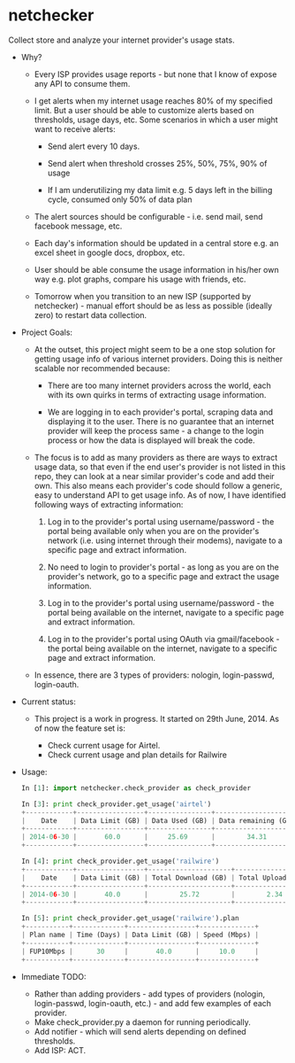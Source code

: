 netchecker
==========

Collect store and analyze your internet provider's usage stats.

- Why?

  - Every ISP provides usage reports - but none that I know of expose any API to consume them.

  - I get alerts when my internet usage reaches 80% of my specified limit. But a user should be able to customize alerts based on thresholds, usage days, 
    etc. Some scenarios in which a user might want to receive alerts:

    - Send alert every 10 days.

    - Send alert when threshold crosses 25%, 50%, 75%, 90% of usage

    - If I am underutilizing my data limit e.g. 5 days left in the billing cycle, consumed only 50% of data plan

  - The alert sources should be configurable - i.e. send mail, send facebook message, etc.

  - Each day's information should be updated in a central store e.g. an excel sheet in google docs, dropbox, etc.

  - User should be able consume the usage information in his/her own way e.g. plot graphs, compare his usage with friends, etc.

  - Tomorrow when you transition to an new ISP (supported by netchecker) - manual effort should be as less as possible (ideally zero) to restart data 
    collection.

- Project Goals:

  - At the outset, this project might seem to be a one stop solution for getting usage info of various internet providers. Doing this is neither scalable
    nor recommended because:
    
    - There are too many internet providers across the world, each with its own quirks in terms of extracting usage information. 

    - We are logging in to each provider's portal, scraping data and displaying it to the user. There is no guarantee that an internet provider will
      keep the process same - a change to the login process or how the data is displayed will break the code.

  - The focus is to add as many providers as there are ways to extract usage data, so that even if the end user's provider is not listed in this repo,
    they can look at a near similar provider's code and add their own. This also means each provider's code should follow a generic, easy to understand
    API to get usage info. As of now, I have identified following ways of extracting information:

    1. Log in to the provider's portal using username/password - the portal being available only when you are on the 
       provider's network (i.e. using internet through their modems), navigate to a specific page and extract information.

    2. No need to login to provider's portal - as long as you are on the provider's network, go to a specific page and
       extract the usage information.

    3. Log in to the provider's portal using username/password - the portal being available on the internet, navigate 
       to a specific page and extract information. 

    4. Log in to the provider's portal using OAuth via gmail/facebook - the portal being available on the internet, 
       navigate to a specific page and extract information.

  - In essence, there are 3 types of providers: nologin, login-passwd, login-oauth. 


- Current status:

  - This project is a work in progress. It started on 29th June, 2014. As of now the feature set is:

    - Check current usage for Airtel.
    - Check current usage and plan details for Railwire

- Usage:

  ``` python
  In [1]: import netchecker.check_provider as check_provider

  In [3]: print check_provider.get_usage('airtel')
  +------------+-----------------+----------------+---------------------+-----------+
  |    Date    | Data Limit (GB) | Data Used (GB) | Data remaining (GB) | Days Left |
  +------------+-----------------+----------------+---------------------+-----------+
  | 2014-06-30 |       60.0      |     25.69      |        34.31        |     4     |
  +------------+-----------------+----------------+---------------------+-----------+

  In [4]: print check_provider.get_usage('railwire')
  +------------+-----------------+---------------------+-------------------+--------------------+
  |    Date    | Data Limit (GB) | Total Download (GB) | Total Upload (GB) |     Total Time     |
  +------------+-----------------+---------------------+-------------------+--------------------+
  | 2014-06-30 |       40.0      |        25.72        |        2.34       | 17 days + 20:22:30 |
  +------------+-----------------+---------------------+-------------------+--------------------+

  In [5]: print check_provider.get_usage('railwire').plan
  +-----------+-------------+-----------------+--------------+
  | Plan name | Time (Days) | Data Limit (GB) | Speed (Mbps) |
  +-----------+-------------+-----------------+--------------+
  | FUP10Mbps |      30     |       40.0      |     10.0     |
  +-----------+-------------+-----------------+--------------+
  ```

- Immediate TODO:

  - Rather than adding providers - add types of providers (nologin, login-passwd, login-oauth, etc.) - and add few examples of each provider.
  - Make check_provider.py a daemon for running periodically.
  - Add notifier - which will send alerts depending on defined thresholds.
  - Add ISP: ACT.
